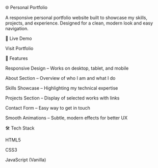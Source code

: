 🌐 Personal Portfolio

A responsive personal portfolio website built to showcase my skills, projects, and experience. Designed for a clean, modern look and easy navigation.

🚀 Live Demo

Visit Portfolio

📌 Features

Responsive Design – Works on desktop, tablet, and mobile

About Section – Overview of who I am and what I do

Skills Showcase – Highlighting my technical expertise

Projects Section – Display of selected works with links

Contact Form – Easy way to get in touch

Smooth Animations – Subtle, modern effects for better UX

🛠️ Tech Stack

HTML5

CSS3

JavaScript (Vanilla)
